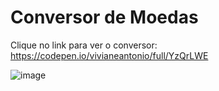 # Conversor de Moedas
Clique no link para ver o conversor: 
https://codepen.io/vivianeantonio/full/YzQrLWE

![image](https://user-images.githubusercontent.com/79110285/133354905-7712698d-d737-41f9-bf1a-4c1a247c89b6.png)
